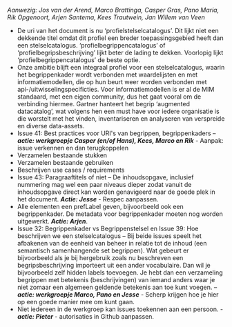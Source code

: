 *Aanwezig: Jos van der Arend, Marco Brattinga, Casper Gras, Pano Maria, Rik Opgenoort, Arjen Santema, Kees Trautwein, Jan Willem van Veen*
*	De uri van het document is nu ‘profielstelselcatalogus’. Dit lijkt niet een dekkende titel omdat dit profiel een breder toepassingsgebied heeft dan een stelselcatalogus. ‘profielbegrippencatalogus’ of ‘profielbegripsbeschrijving’ lijkt beter de lading te dekken. Voorlopig lijkt ‘profielbegrippencatalogus’ de beste optie.
*	Onze ambitie blijft een integraal profiel voor een stelselcatalogus, waarin het begrippenkader wordt verbonden met waardelijsten en met informatiemodellen, die op hun beurt weer worden verbonden met api-/uitwisselingspecificties. Voor informatiemodellen is er al de MIM standaard, met een eigen community, dus het gaat vooral om de verbinding hiermee. Gartner hanteert het begrip ‘augmented datacatalog’, wat volgens hen een must have voor iedere organisatie is die worstelt met het vinden, inventariseren en analyseren van verspreide en diverse data-assets.
*	Issue 41: Best practices voor URI's van begrippen, begrippenkaders – ***actie: werkgroepje Casper (en/of Hans), Kees, Marco en Rik*** - Aanpak: issue verkennen en dan terugkoppelen
   * Verzamelen bestaande stukken
   * Verzamelen bestaande gebruiken
   * Beschrijven use cases / requirements
*	Issue 43: Paragraaftitels of niet – De inhoudsopgave, inclusief nummering mag wel een paar niveaus dieper zodat vanuit de inhoudsopgave direct kan worden genavigeerd naar de goede plek in het document. ***Actie: Jesse*** - Respec aanpassen.
*	Alle elementen een prefLabel geven, bijvoorbeeld ook een begrippenkader. De metadata voor begrippenkader moeten nog worden uitgewerkt. ***Actie: Arjen***.
*	Issue 32: Begrippenkader vs Begrippenstelsel en Issue 39: Hoe beschrijven we een stelselcatalogus – Bij beide issues speelt het afbakenen van de eenheid van beheer in relatie tot de inhoud (een semantisch samenhangende set begrippen). Wat gebeurt er bijvoorbeeld als je bij hergebruik zoals nu beschreven een begripsbeschrijving importeert uit een ander vocabulaire. Dan wil je bijvoorbeeld zelf hidden labels toevoegen. Je hebt dan een verzameling begrippen met betekenis (beschrijvingen) van iemand anders waar je niet zomaar een algemeen geldende betekenis aan toe kunt voegen.  – ***actie: werkgroepje Marco, Pano en Jesse*** - Scherp  krijgen hoe je hier op een goede manier mee om kunt gaan.
*	Niet iedereen in de werkgroep kan issues toekennen aan een persoon. - ***actie: Pieter*** - autorisaties in Github aanpassen.

